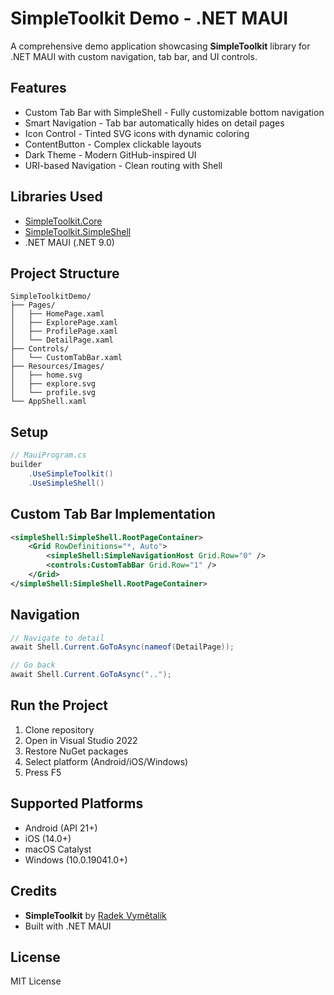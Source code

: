 ﻿# SimpleToolkit Demo - .NET MAUI

A comprehensive demo application showcasing **SimpleToolkit** library for .NET MAUI with custom navigation, tab bar, and UI controls.

## Features

- Custom Tab Bar with SimpleShell - Fully customizable bottom navigation
- Smart Navigation - Tab bar automatically hides on detail pages  
- Icon Control - Tinted SVG icons with dynamic coloring
- ContentButton - Complex clickable layouts
- Dark Theme - Modern GitHub-inspired UI
- URI-based Navigation - Clean routing with Shell

## Libraries Used

- [SimpleToolkit.Core](https://www.nuget.org/packages/SimpleToolkit.Core)
- [SimpleToolkit.SimpleShell](https://www.nuget.org/packages/SimpleToolkit.SimpleShell)
- .NET MAUI (.NET 9.0)

## Project Structure

```
SimpleToolkitDemo/
├── Pages/
│   ├── HomePage.xaml
│   ├── ExplorePage.xaml
│   ├── ProfilePage.xaml
│   └── DetailPage.xaml
├── Controls/
│   └── CustomTabBar.xaml
├── Resources/Images/
│   ├── home.svg
│   ├── explore.svg
│   └── profile.svg
└── AppShell.xaml
```

## Setup

```csharp
// MauiProgram.cs
builder
    .UseSimpleToolkit()
    .UseSimpleShell()
```

## Custom Tab Bar Implementation

```xml
<simpleShell:SimpleShell.RootPageContainer>
    <Grid RowDefinitions="*, Auto">
        <simpleShell:SimpleNavigationHost Grid.Row="0" />
        <controls:CustomTabBar Grid.Row="1" />
    </Grid>
</simpleShell:SimpleShell.RootPageContainer>
```

## Navigation

```csharp
// Navigate to detail
await Shell.Current.GoToAsync(nameof(DetailPage));

// Go back
await Shell.Current.GoToAsync("..");
```

## Run the Project

1. Clone repository
2. Open in Visual Studio 2022
3. Restore NuGet packages
4. Select platform (Android/iOS/Windows)
5. Press F5

## Supported Platforms

- Android (API 21+)
- iOS (14.0+)
- macOS Catalyst
- Windows (10.0.19041.0+)

## Credits

- **SimpleToolkit** by [Radek Vymětalík](https://github.com/RadekVyM)
- Built with .NET MAUI

## License

MIT License